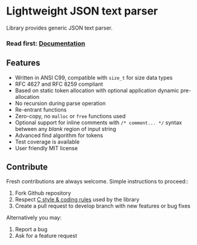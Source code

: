 # Lightweight JSON text parser

Library provides generic JSON text parser.

<h3>Read first: <a href="http://docs.majerle.eu/projects/lwjson/">Documentation</a></h3>

## Features

* Written in ANSI C99, compatible with ``size_t`` for size data types
* RFC 4627 and RFC 8259 compliant
* Based on static token allocation with optional application dynamic pre-allocation
* No recursion during parse operation
* Re-entrant functions
* Zero-copy, no ``malloc`` or ``free`` functions used
* Optional support for inline comments with `/* comment... */` syntax between any *blank* region of input string
* Advanced find algorithm for tokens
* Test coverage is available
* User friendly MIT license

## Contribute

Fresh contributions are always welcome. Simple instructions to proceed::

1. Fork Github repository
2. Respect [C style & coding rules](https://github.com/MaJerle/c-code-style) used by the library
3. Create a pull request to develop branch with new features or bug fixes

Alternatively you may:

1. Report a bug
2. Ask for a feature request